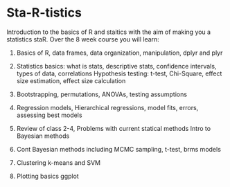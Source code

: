 # Sta-R-tistics
Introduction to the basics of R and staitics with the aim of making you a statistics staR. Over the 8 week course you will learn:
1. Basics of R, data frames, data organization, manipulation, dplyr and plyr 

2. Statistics basics: what is stats, descriptive stats, confidence intervals, types of data, correlations Hypothesis testing: t-test, Chi-Square, effect size estimation, effect size calculation

3. Bootstrapping, permutations, ANOVAs, testing assumptions

4. Regression models, Hierarchical regressions, model fits, errors, assessing best models

5. Review of class 2-4, Problems with current statical methods Intro to Bayesian methods

6. Cont Bayesian methods including MCMC sampling, t-test, brms models

7. Clustering k-means and SVM

8. Plotting basics ggplot 
